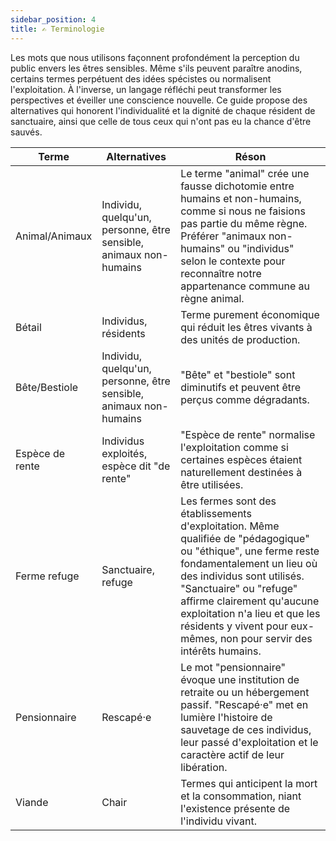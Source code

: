 ```yaml
---
sidebar_position: 4
title: ✍️ Terminologie
---
```


Les mots que nous utilisons façonnent profondément la perception du public envers les êtres sensibles. Même s'ils peuvent paraître anodins, certains termes perpétuent des idées spécistes ou normalisent l'exploitation. À l'inverse, un langage réfléchi peut transformer les perspectives et éveiller une conscience nouvelle. Ce guide propose des alternatives qui honorent l'individualité et la dignité de chaque résident de sanctuaire, ainsi que celle de tous ceux qui n'ont pas eu la chance d'être sauvés.

| Terme | Alternatives | Réson |
|------|----------------|--------|
| Animal/Animaux | Individu, quelqu'un, personne, être sensible, animaux non-humains | Le terme "animal" crée une fausse dichotomie entre humains et non-humains, comme si nous ne faisions pas partie du même règne. Préférer "animaux non-humains" ou "individus" selon le contexte pour reconnaître notre appartenance commune au règne animal. |
| Bétail | Individus, résidents | Terme purement économique qui réduit les êtres vivants à des unités de production. |
| Bête/Bestiole | Individu, quelqu'un, personne, être sensible, animaux non-humains | "Bête" et "bestiole" sont diminutifs et peuvent être perçus comme dégradants. |
| Espèce de rente | Individus exploités, espèce dit "de rente" | "Espèce de rente" normalise l'exploitation comme si certaines espèces étaient naturellement destinées à être utilisées. |
| Ferme refuge | Sanctuaire, refuge | Les fermes sont des établissements d'exploitation. Même qualifiée de "pédagogique" ou "éthique", une ferme reste fondamentalement un lieu où des individus sont utilisés. "Sanctuaire" ou "refuge" affirme clairement qu'aucune exploitation n'a lieu et que les résidents y vivent pour eux-mêmes, non pour servir des intérêts humains. |
| Pensionnaire | Rescapé·e | Le mot "pensionnaire" évoque une institution de retraite ou un hébergement passif. "Rescapé·e" met en lumière l'histoire de sauvetage de ces individus, leur passé d'exploitation et le caractère actif de leur libération. |
| Viande | Chair | Termes qui anticipent la mort et la consommation, niant l'existence présente de l'individu vivant. |